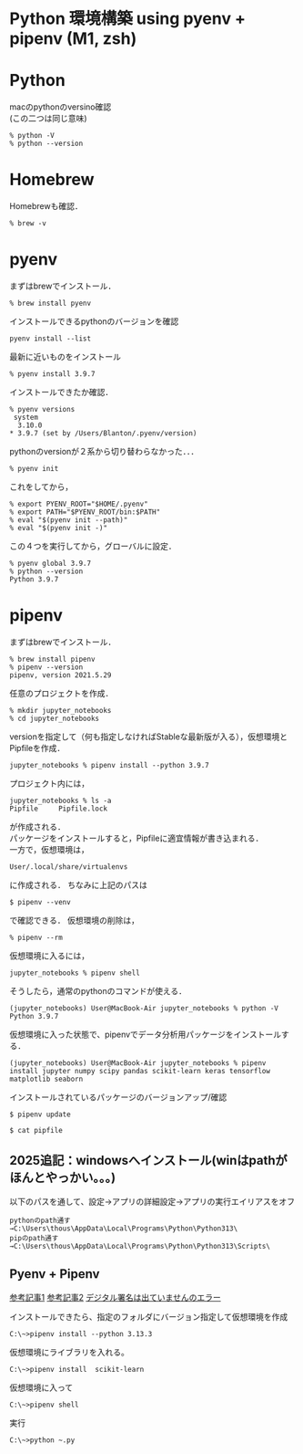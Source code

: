 # Python 環境構築 using pyenv + pipenv (M1, zsh)

# Python
macのpythonのversino確認  
(この二つは同じ意味)
```
% python -V
% python --version
```
# Homebrew
Homebrewも確認．
```
% brew -v
```

# pyenv
まずはbrewでインストール．
```
% brew install pyenv 
```
インストールできるpythonのバージョンを確認
```
pyenv install --list
```
最新に近いものをインストール
```
% pyenv install 3.9.7
```
インストールできたか確認．
```
% pyenv versions 
 system
  3.10.0
* 3.9.7 (set by /Users/Blanton/.pyenv/version)
```

pythonのversionが２系から切り替わらなかった．．．
```
% pyenv init
```
これをしてから，
```
% export PYENV_ROOT="$HOME/.pyenv"
% export PATH="$PYENV_ROOT/bin:$PATH"
% eval "$(pyenv init --path)"
% eval "$(pyenv init -)"
```
この４つを実行してから，グローバルに設定．
```
% pyenv global 3.9.7 
% python --version
Python 3.9.7
```

# pipenv
まずはbrewでインストール．
```
% brew install pipenv 
% pipenv --version 
pipenv, version 2021.5.29
```

任意のプロジェクトを作成． 
```
% mkdir jupyter_notebooks
% cd jupyter_notebooks
```
versionを指定して（何も指定しなければStableな最新版が入る），仮想環境とPipfileを作成．
```
jupyter_notebooks % pipenv install --python 3.9.7
```
プロジェクト内には，
```
jupyter_notebooks % ls -a
Pipfile		Pipfile.lock
```
が作成される．  
パッケージをインストールすると，Pipfileに適宜情報が書き込まれる．  
一方で，仮想環境は，
```
User/.local/share/virtualenvs
```
に作成される． 
ちなみに上記のパスは
```
$ pipenv --venv
``` 
で確認できる． 
仮想環境の削除は，
```
% pipenv --rm
```
  
仮想環境に入るには，
```
jupyter_notebooks % pipenv shell
```
そうしたら，通常のpythonのコマンドが使える．
```
(jupyter_notebooks) User@MacBook-Air jupyter_notebooks % python -V
Python 3.9.7
```

仮想環境に入った状態で、pipenvでデータ分析用パッケージをインストールする．
```
(jupyter_notebooks) User@MacBook-Air jupyter_notebooks % pipenv install jupyter numpy scipy pandas scikit-learn keras tensorflow matplotlib seaborn
```
インストールされているパッケージのバージョンアップ/確認
```
$ pipenv update
```
```
$ cat pipfile
```

## 2025追記：windowsへインストール(winはpathがほんとやっかい。。。)
以下のパスを通して、設定→アプリの詳細設定→アプリの実行エイリアスをオフ
```
pythonのpath通す→C:\Users\thous\AppData\Local\Programs\Python\Python313\
pipのpath通す→C:\Users\thous\AppData\Local\Programs\Python\Python313\Scripts\
```
## Pyenv + Pipenv 
[参考記事1](https://zenn.dev/sql_geinin/articles/29f2b0a5c55db2)
[参考記事2](https://zenn.dev/tikita/articles/f7a5bc16c36101#3.-%E5%AE%9F%E9%9A%9B%E3%81%ABpyenv%E3%81%A8pipenv%E3%82%92%E4%BD%BF%E3%81%A3%E3%81%A6%E3%81%BF%E3%82%8B)
[デジタル署名は出ていませんのエラー](https://qiita.com/sugimochi_1019/items/7be532081fc51992993f)

インストールできたら、指定のフォルダにバージョン指定して仮想環境を作成
```
C:\~>pipenv install --python 3.13.3
```
仮想環境にライブラリを入れる。
```
C:\~>pipenv install  scikit-learn
```
仮想環境に入って
```
C:\~>pipenv shell
```
実行
```
C:\~>python ~.py
```
